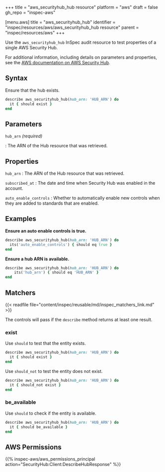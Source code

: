 +++
title = "aws_securityhub_hub resource"
platform = "aws"
draft = false
gh_repo = "inspec-aws"

[menu.aws]
title = "aws_securityhub_hub"
identifier = "inspec/resources/aws/aws_securityhub_hub resource"
parent = "inspec/resources/aws"
+++

Use the `aws_securityhub_hub` InSpec audit resource to test properties of a single AWS Security Hub.

For additional information, including details on parameters and properties, see the [AWS documentation on AWS Security Hub](https://docs.aws.amazon.com/securityhub/1.0/APIReference/API_DescribeHub.html).

## Syntax

Ensure that the hub exists.

```ruby
describe aws_securityhub_hub(hub_arn: 'HUB_ARN') do
  it { should exist }
end
```

## Parameters

`hub_arn` _(required)_

: The ARN of the Hub resource that was retrieved.

## Properties

`hub_arn`
: The ARN of the Hub resource that was retrieved.

`subscribed_at`
: The date and time when Security Hub was enabled in the account.

`auto_enable_controls`
: Whether to automatically enable new controls when they are added to standards that are enabled.

## Examples

**Ensure an auto enable controls is true.**

```ruby
describe aws_securityhub_hub(hub_arn: 'HUB_ARN') do
  its('auto_enable_controls') { should eq true }
end
```

**Ensure a hub ARN is available.**

```ruby
describe aws_securityhub_hub(hub_arn: 'HUB_ARN') do
    its('hub_arn') { should eq 'HUB_ARN' }
end
```

## Matchers

{{< readfile file="content/inspec/reusable/md/inspec_matchers_link.md" >}}

The controls will pass if the `describe` method returns at least one result.

### exist

Use `should` to test that the entity exists.

```ruby
describe aws_securityhub_hub(hub_arn: 'HUB_ARN') do
  it { should exist }
end
```

Use `should_not` to test the entity does not exist.

```ruby
describe aws_securityhub_hub(hub_arn: 'HUB_ARN') do
  it { should_not exist }
end
```

### be_available

Use `should` to check if the entity is available.

```ruby
describe aws_securityhub_hub(hub_arn: 'HUB_ARN') do
  it { should be_available }
end
```

## AWS Permissions

{{% inspec-aws/aws_permissions_principal action="SecurityHub:Client:DescribeHubResponse" %}}
